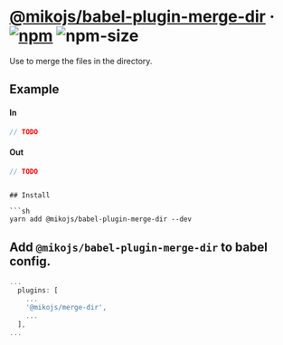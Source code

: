 # [@mikojs/babel-plugin-merge-dir][website] · <!-- badges.start -->[![npm][npm-image]][npm-link] ![npm-size][npm-size-image]

[npm-image]: https://img.shields.io/npm/v/@mikojs/babel-plugin-merge-dir.svg
[npm-link]: https://www.npmjs.com/package/@mikojs/babel-plugin-merge-dir
[npm-size-image]: https://img.shields.io/bundlephobia/minzip/@mikojs/babel-plugin-merge-dir.svg

<!-- badges.end -->

[website]: https://mikojs.github.io/core/babel-plugin-merge-dir

Use to merge the files in the directory.

## Example

#### In

```js
// TODO
```

#### Out

```js
// TODO
```

````

## Install

```sh
yarn add @mikojs/babel-plugin-merge-dir --dev
````

## Add `@mikojs/babel-plugin-merge-dir` to babel config.

```js
...
  plugins: [
    ...
    '@mikojs/merge-dir',
    ...
  ],
...
```
